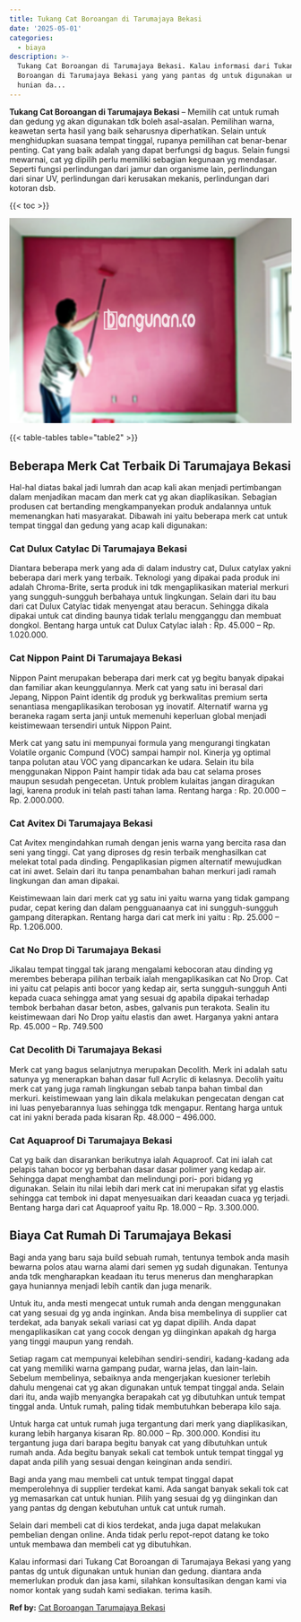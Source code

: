 ```yaml
---
title: Tukang Cat Boroangan di Tarumajaya Bekasi
date: '2025-05-01'
categories:
  - biaya
description: >-
  Tukang Cat Boroangan di Tarumajaya Bekasi. Kalau informasi dari Tukang Cat
  Boroangan di Tarumajaya Bekasi yang yang pantas dg untuk digunakan untuk
  hunian da...
---
```


**Tukang Cat Boroangan di Tarumajaya Bekasi** – Memilih cat untuk rumah dan gedung yg akan digunakan tdk boleh asal-asalan. Pemilihan warna, keawetan serta hasil yang baik seharusnya diperhatikan. Selain untuk menghidupkan suasana tempat tinggal, rupanya pemilihan cat benar-benar penting. Cat yang baik adalah yang dapat berfungsi dg bagus. Selain fungsi mewarnai, cat yg dipilih perlu memiliki sebagian kegunaan yg mendasar. Seperti fungsi perlindungan dari jamur dan organisme lain, perlindungan dari sinar UV, perlindungan dari kerusakan mekanis, perlindungan dari kotoran dsb.

{{< toc >}}

![Tukang Cat Boroangan di Tarumajaya Bekasi](/images/jasa-cat-murah40.png)

{{< table-tables table="table2" >}}

## Beberapa Merk Cat Terbaik Di Tarumajaya Bekasi

Hal-hal diatas bakal jadi lumrah dan acap kali akan menjadi pertimbangan dalam menjadikan macam dan merk cat yg akan diaplikasikan. Sebagian produsen cat bertanding mengkampanyekan produk andalannya untuk memenangkan hati masyarakat. Dibawah ini yaitu beberapa merk cat untuk tempat tinggal dan gedung yang acap kali digunakan:

### Cat Dulux Catylac Di Tarumajaya Bekasi

Diantara beberapa merk yang ada di dalam industry cat, Dulux catylax yakni beberapa dari merk yang terbaik. Teknologi yang dipakai pada produk ini adalah Chroma-Brite, serta produk ini tdk mengaplikasikan material merkuri yang sungguh-sungguh berbahaya untuk lingkungan. Selain dari itu bau dari cat Dulux Catylac tidak menyengat atau beracun. Sehingga dikala dipakai untuk cat dinding baunya tidak terlalu mengganggu dan membuat dongkol. Bentang harga untuk cat Dulux Catylac ialah : Rp. 45.000 – Rp. 1.020.000.

### Cat Nippon Paint Di Tarumajaya Bekasi

Nippon Paint merupakan beberapa dari merk cat yg begitu banyak dipakai dan familiar akan keunggulannya. Merk cat yang satu ini berasal dari Jepang, Nippon Paint identik dg produk yg berkwalitas premium serta senantiasa mengaplikasikan terobosan yg inovatif. Alternatif warna yg beraneka ragam serta janji untuk memenuhi keperluan global menjadi keistimewaan tersendiri untuk Nippon Paint.

Merk cat yang satu ini mempunyai formula yang mengurangi tingkatan Volatile organic Compund (VOC) sampai hampir nol. Kinerja yg optimal tanpa polutan atau VOC yang dipancarkan ke udara. Selain itu bila menggunakan Nippon Paint hampir tidak ada bau cat selama proses maupun sesudah pengecetan. Untuk problem kulaitas jangan diragukan lagi, karena produk ini telah pasti tahan lama. Rentang harga : Rp. 20.000 – Rp. 2.000.000.

### Cat Avitex Di Tarumajaya Bekasi

Cat Avitex mengindahkan rumah dengan jenis warna yang bercita rasa dan seni yang tinggi. Cat yang diproses dg resin terbaik menghasilkan cat melekat total pada dinding. Pengaplikasian pigmen alternatif mewujudkan cat ini awet. Selain dari itu tanpa penambahan bahan merkuri jadi ramah lingkungan dan aman dipakai.

Keistimewaan lain dari merk cat yg satu ini yaitu warna yang tidak gampang pudar, cepat kering dan dalam pengguanaanya cat ini sungguh-sungguh gampang diterapkan. Rentang harga dari cat merk ini yaitu : Rp. 25.000 – Rp. 1.206.000.

### Cat No Drop Di Tarumajaya Bekasi

Jikalau tempat tinggal tak jarang mengalami kebocoran atau dinding yg merembes beberapa pilihan terbaik ialah mengaplikasikan cat No Drop. Cat ini yaitu cat pelapis anti bocor yang kedap air, serta sungguh-sungguh Anti kepada cuaca sehingga amat yang sesuai dg apabila dipakai terhadap tembok berbahan dasar beton, asbes, galvanis pun terakota. Sealin itu keistimewaan dari No Drop yaitu elastis dan awet. Harganya yakni antara Rp. 45.000 – Rp. 749.500

### Cat Decolith Di Tarumajaya Bekasi

Merk cat yang bagus selanjutnya merupakan Decolith. Merk ini adalah satu satunya yg menerapkan bahan dasar full Acrylic di kelasnya. Decolih yaitu merk cat yang juga ramah lingkungan sebab tanpa bahan timbal dan merkuri. keistimewaan yang lain dikala melakukan pengecatan dengan cat ini luas penyebarannya luas sehingga tdk mengapur. Rentang harga untuk cat ini yakni berada pada kisaran Rp. 48.000 – 496.000.

### Cat Aquaproof Di Tarumajaya Bekasi

Cat yg baik dan disarankan berikutnya ialah Aquaproof. Cat ini ialah cat pelapis tahan bocor yg berbahan dasar dasar polimer yang kedap air. Sehingga dapat menghambat dan melindungi pori- pori bidang yg digunakan. Selain itu nilai lebih dari merk cat ini merupakan sifat yg elastis sehingga cat tembok ini dapat menyesuaikan dari keaadan cuaca yg terjadi. Bentang harga dari cat Aquaproof yaitu Rp. 18.000 – Rp. 3.300.000.

## Biaya Cat Rumah Di Tarumajaya Bekasi

Bagi anda yang baru saja build sebuah rumah, tentunya tembok anda masih bewarna polos atau warna alami dari semen yg sudah digunakan. Tentunya anda tdk mengharapkan keadaan itu terus menerus dan mengharapkan gaya huniannya menjadi lebih cantik dan juga menarik.

Untuk itu, anda mesti mengecat untuk rumah anda dengan menggunakan cat yang sesuai dg yg anda inginkan. Anda bisa membelinya di supplier cat terdekat, ada banyak sekali variasi cat yg dapat dipilih. Anda dapat mengaplikasikan cat yang cocok dengan yg diinginkan apakah dg harga yang tinggi maupun yang rendah.

Setiap ragam cat mempunyai kelebihan sendiri-sendiri, kadang-kadang ada cat yang memiliki warna gampang pudar, warna jelas, dan lain-lain. Sebelum membelinya, sebaiknya anda mengerjakan kuesioner terlebih dahulu mengenai cat yg akan digunakan untuk tempat tinggal anda. Selain dari itu, anda wajib menyangka berapakah cat yg dibutuhkan untuk tempat tinggal anda. Untuk rumah, paling tidak membutuhkan beberapa kilo saja.

Untuk harga cat untuk rumah juga tergantung dari merk yang diaplikasikan, kurang lebih harganya kisaran Rp. 80.000 – Rp. 300.000. Kondisi itu tergantung juga dari barapa begitu banyak cat yang dibutuhkan untuk rumah anda. Ada begitu banyak sekali cat tembok untuk tempat tinggal yg dapat anda pilih yang sesuai dengan keinginan anda sendiri.

Bagi anda yang mau membeli cat untuk tempat tinggal dapat memperolehnya di supplier terdekat kami. Ada sangat banyak sekali tok cat yg memasarkan cat untuk hunian. Pilih yang sesuai dg yg diinginkan dan yang pantas dg dengan kebutuhan untuk cat untuk rumah.

Selain dari membeli cat di kios terdekat, anda juga dapat melakukan pembelian dengan online. Anda tidak perlu repot-repot datang ke toko untuk membawa dan membeli cat yg dibutuhkan.

Kalau informasi dari Tukang Cat Boroangan di Tarumajaya Bekasi yang yang pantas dg untuk digunakan untuk hunian dan gedung. diantara anda memerlukan produk dan jasa kami, silahkan konsultasikan dengan kami via nomor kontak yang sudah kami sediakan. terima kasih.

**Ref by:** [Cat Boroangan Tarumajaya Bekasi](https://id.wikipedia.org/wiki/Cat)
